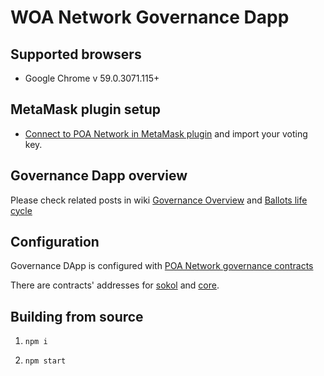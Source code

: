 # WOA Network Governance Dapp

## Supported browsers

* Google Chrome v 59.0.3071.115+

## MetaMask plugin setup

* [Connect to POA Network in MetaMask plugin](https://github.com/poanetwork/wiki/wiki/POA-Network-on-MetaMask) and import your voting key.


## Governance Dapp overview

Please check related posts in wiki [Governance Overview](https://github.com/poanetwork/wiki/wiki/Governance-Overview) and [Ballots life cycle](https://github.com/poanetwork/wiki/wiki/Ballots-Overview.-Life-cycle-and-limits)


## Configuration
Governance DApp is configured with [POA Network governance contracts](https://github.com/poanetwork/poa-network-consensus-contracts)

There are contracts' addresses for [sokol](https://github.com/poanetwork/poa-chain-spec/blob/sokol/contracts.json) and [core](https://github.com/poanetwork/poa-chain-spec/blob/core/contracts.json).


## Building from source

1) `npm i`

2) `npm start`
